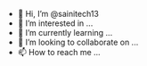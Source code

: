 - 👋 Hi, I’m @sainitech13
- 👀 I’m interested in ...
- 🌱 I’m currently learning ...
- 💞️ I’m looking to collaborate on ...
- 📫 How to reach me ...

<!---
acerhash/acerhash is a ✨ special ✨ repository because its `README.md` (this file) appears on your GitHub profile.
You can click the Preview link to take a look at your changes.
--->

